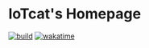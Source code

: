 # IoTcat's Homepage
[![build](https://github.com/IoTcat/iotcat.me/actions/workflows/build.yml/badge.svg)](https://github.com/IoTcat/iotcat.me/actions/workflows/build.yml)
[![wakatime](https://wakatime.com/badge/user/f59a96b0-dfbd-4c52-8d09-b889d6d2bbdd/project/e649cc43-7065-46e5-ad89-47e5bd5ac635.svg)](https://wakatime.com/badge/user/f59a96b0-dfbd-4c52-8d09-b889d6d2bbdd/project/e649cc43-7065-46e5-ad89-47e5bd5ac635)
